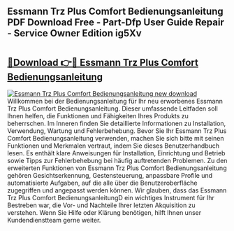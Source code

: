 ## Essmann Trz Plus Comfort Bedienungsanleitung PDF Download Free - Part-Dfp User Guide Repair - Service Owner Edition ig5Xv

# <h2><a href="http://df4wip.blite.top/?on=Essmann+Trz+Plus+Comfort+Bedienungsanleitung">🔗Download 👉🔴 Essmann Trz Plus Comfort Bedienungsanleitung</a></h2>

[![Essmann Trz Plus Comfort Bedienungsanleitung new download](https://i.imgur.com/lujVjoI.png)](http://df4wip.blite.top/?on=Essmann+Trz+Plus+Comfort+Bedienungsanleitung)
Willkommen bei der Bedienungsanleitung für Ihr neu erworbenes Essmann Trz Plus Comfort Bedienungsanleitung. Dieser umfassende Leitfaden soll Ihnen helfen, die Funktionen und Fähigkeiten Ihres Produkts zu beherrschen. Im Inneren finden Sie detaillierte Informationen zu Installation, Verwendung, Wartung und Fehlerbehebung. Bevor Sie Ihr Essmann Trz Plus Comfort Bedienungsanleitung verwenden, machen Sie sich bitte mit seinen Funktionen und Merkmalen vertraut, indem Sie dieses Benutzerhandbuch lesen. Es enthält klare Anweisungen für Installation, Einrichtung und Betrieb sowie Tipps zur Fehlerbehebung bei häufig auftretenden Problemen. Zu den erweiterten Funktionen von Essmann Trz Plus Comfort Bedienungsanleitung gehören Gesichtserkennung, Gestensteuerung, anpassbare Profile und automatisierte Aufgaben, auf die alle über die Benutzeroberfläche zugegriffen und angepasst werden können. Wir glauben, dass das Essmann Trz Plus Comfort BedienungsanleitungD ein wichtiges Instrument für Ihr Bestreben war, die Vor- und Nachteile Ihrer letzten Akquisition zu verstehen. Wenn Sie Hilfe oder Klärung benötigen, hilft Ihnen unser Kundendienstteam gerne weiter.
